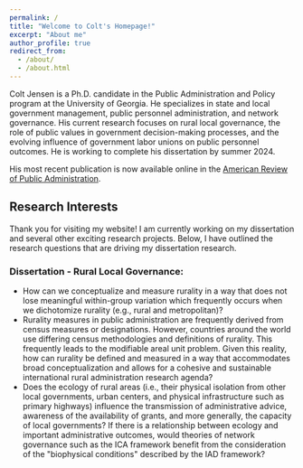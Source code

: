 ```yaml
---
permalink: /
title: "Welcome to Colt's Homepage!"
excerpt: "About me"
author_profile: true
redirect_from: 
  - /about/
  - /about.html
--- 
```


Colt Jensen is a Ph.D. candidate in the Public Administration and Policy program at the University of Georgia. He specializes in state and local government management, public personnel administration, and network governance. His current research focuses on rural local governance, the role of public values in government decision-making processes, and the evolving influence of government labor unions on public personnel outcomes. He is working to complete his dissertation by summer 2024.

His most recent publication is now available online in the [American Review of Public Administration](https://doi.org/10.1177/02750740231200449).

## Research Interests

Thank you for visiting my website! I am currently working on my dissertation and several other exciting research projects. Below, I have outlined the research questions that are driving my dissertation research. 

### Dissertation - Rural Local Governance:
- How can we conceptualize and measure rurality in a way that does not lose meaningful within-group variation which frequently occurs when we dichotomize rurality (e.g., rural and metropolitan)?
- Rurality measures in public administration are frequently derived from census measures or designations. However, countries around the world use differing census methodologies and definitions of rurality. This frequently leads to the modifiable areal unit problem. Given this reality, how can rurality be defined and measured in a way that accommodates broad conceptualization and allows for a cohesive and sustainable international rural administration research agenda? 
- Does the ecology of rural areas (i.e., their physical isolation from other local governments, urban centers, and physical infrastructure such as primary highways) influence the transmission of administrative advice, awareness of the availability of grants, and more generally, the capacity of local governments? If there is a relationship between ecology and important administrative outcomes, would theories of network governance such as the ICA framework benefit from the consideration of the "biophysical conditions" described by the IAD framework?

